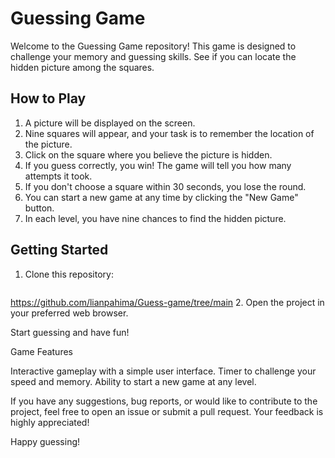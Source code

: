 # Guessing Game

Welcome to the Guessing Game repository! This game is designed to challenge your memory and guessing skills. See if you can locate the hidden picture among the squares.

## How to Play

1. A picture will be displayed on the screen.
2. Nine squares will appear, and your task is to remember the location of the picture.
3. Click on the square where you believe the picture is hidden.
4. If you guess correctly, you win! The game will tell you how many attempts it took.
5. If you don't choose a square within 30 seconds, you lose the round.
6. You can start a new game at any time by clicking the "New Game" button.
7. In each level, you have nine chances to find the hidden picture.

## Getting Started
1. Clone this repository:
   ```bash
 https://github.com/lianpahima/Guess-game/tree/main
 2. Open the project in your preferred web browser.
 
Start guessing and have fun!
  
Game Features

Interactive gameplay with a simple user interface.
Timer to challenge your speed and memory.
Ability to start a new game at any level.

If you have any suggestions, bug reports, or would like to contribute to the project, feel free to open an issue or submit a pull request. Your feedback is highly appreciated!

Happy guessing!
